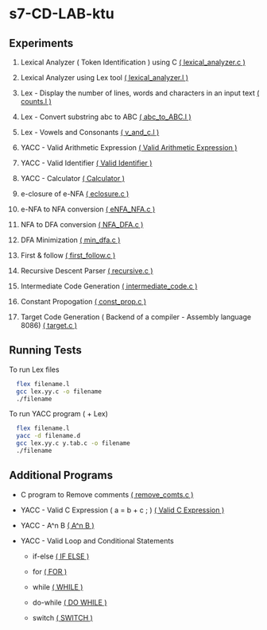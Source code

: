 # s7-CD-LAB-ktu


## Experiments

1.  Lexical Analyzer ( Token Identification ) using C [( lexical_analyzer.c )](https://github.com/JISHNU-2002/s7-CD-LAB-ktu/blob/main/01%20Lexical%20Analyzer%20(%20C%20)/1%20Identify%20Tokens%20(%20Lex%20-%20C%20)%20/lexical_analyzer.c)


2.  Lexical Analyzer using Lex tool      [( lexical_analyzer.l )](https://github.com/JISHNU-2002/s7-CD-LAB-ktu/blob/main/02%20LEX/1%20Lexical%20Analyzer%20(%20Lex%20)/lexical_analyzer.l)

3.  Lex - Display the number of lines, words and characters in an input text [( counts.l )](https://github.com/JISHNU-2002/s7-CD-LAB-ktu/blob/main/02%20LEX/2%20Counts/counts.l)

4.  Lex - Convert substring abc to ABC [( abc_to_ABC.l )](https://github.com/JISHNU-2002/s7-CD-LAB-ktu/blob/main/02%20LEX/3%20Substring%20(%20abc%20)/abc_to_ABC.l)

5.  Lex - Vowels and Consonants [( v_and_c.l )](https://github.com/JISHNU-2002/s7-CD-LAB-ktu/blob/main/02%20LEX/4%20Vowels%20%26%20Consonants/v_and_c.l)

6.  YACC - Valid Arithmetic Expression [( Valid Arithmetic Expression )](https://github.com/JISHNU-2002/s7-CD-LAB-ktu/tree/main/03%20YACC/1%20Valid%20or%20Invalid/01%20Valid%20Arithmetic%20Expression)

7.  YACC - Valid Identifier [( Valid Identifier )](https://github.com/JISHNU-2002/s7-CD-LAB-ktu/tree/main/03%20YACC/1%20Valid%20or%20Invalid/02%20Valid%20Identifier)

8.  YACC - Calculator [( Calculator )](https://github.com/JISHNU-2002/s7-CD-LAB-ktu/tree/main/03%20YACC/2%20Calculator)

9.  e-closure of e-NFA [( eclosure.c )](https://github.com/JISHNU-2002/s7-CD-LAB-ktu/blob/main/04%20%CE%B5closure%20%20of%20%CE%B5NFA/eclosure.c)

10. e-NFA to NFA conversion [( eNFA_NFA.c )](https://github.com/JISHNU-2002/s7-CD-LAB-ktu/blob/main/05%20%CE%B5NFA%20to%20NFA/eNFA_NFA.c)

11. NFA to DFA conversion [( NFA_DFA.c )](https://github.com/JISHNU-2002/s7-CD-LAB-ktu/blob/main/06%20NFA%20to%20DFA/NFA_DFA.c)

12. DFA Minimization [( min_dfa.c )](https://github.com/JISHNU-2002/s7-CD-LAB-ktu/blob/main/07%20DFA%20Minimization/min_dfa.c)

13. First & follow [( first_follow.c )](https://github.com/JISHNU-2002/s7-CD-LAB-ktu/blob/main/08%20First%20%26%20Follow/first_follow.c)

14. Recursive Descent Parser [( recursive.c )](https://github.com/JISHNU-2002/s7-CD-LAB-ktu/blob/main/09%20Recursive%20Descent%20Parser%20(%20Top%20Down%20)/recursive.c)

15. Intermediate Code Generation [( intermediate_code.c )](https://github.com/JISHNU-2002/s7-CD-LAB-ktu/blob/main/10%20Intermediate%20Code%20Generation/intermediate_code.c)

16. Constant Propogation [( const_prop.c )](https://github.com/JISHNU-2002/s7-CD-LAB-ktu/blob/main/11%20Constant%20Propogation%20(%20Code%20Optimization%20)/const_prop.c)

17. Target Code Generation ( Backend of a compiler - Assembly language 8086) [( target.c )](https://github.com/JISHNU-2002/s7-CD-LAB-ktu/blob/main/12%20Target%20Code%20Generation%20(%20Backend%208086%20)/target.c)


## Running Tests

To run Lex files

```bash
  flex filename.l
  gcc lex.yy.c -o filename
  ./filename
```

To run YACC program ( + Lex)

```bash
  flex filename.l
  yacc -d filename.d
  gcc lex.yy.c y.tab.c -o filename
  ./filename
```

## Additional Programs

- C program to Remove comments [( remove_comts.c )](https://github.com/JISHNU-2002/s7-CD-LAB-ktu/blob/main/01%20Lexical%20Analyzer%20(%20C%20)/2%20Remove%20Comments/remove_comts.c)

- YACC - Valid C Expression ( a = b + c ; ) [( Valid C Expression )](https://github.com/JISHNU-2002/s7-CD-LAB-ktu/tree/main/03%20YACC/1%20Valid%20or%20Invalid/03%20Valid%20Expression%20(%20C%20))

- YACC - A^n B [( A^n B )](https://github.com/JISHNU-2002/s7-CD-LAB-ktu/tree/main/03%20YACC/1%20Valid%20or%20Invalid/04%20A%5En%20B)

- YACC - Valid Loop and Conditional Statements 
    - if-else [( IF ELSE )](https://github.com/JISHNU-2002/s7-CD-LAB-ktu/tree/main/03%20YACC/1%20Valid%20or%20Invalid/05%20IF%20ELSE)

    - for [( FOR )](https://github.com/JISHNU-2002/s7-CD-LAB-ktu/tree/main/03%20YACC/1%20Valid%20or%20Invalid/06%20FOR)

    - while [( WHILE )](https://github.com/JISHNU-2002/s7-CD-LAB-ktu/tree/main/03%20YACC/1%20Valid%20or%20Invalid/07%20WHILE)

    - do-while [( DO WHILE )](https://github.com/JISHNU-2002/s7-CD-LAB-ktu/tree/main/03%20YACC/1%20Valid%20or%20Invalid/08%20DO%20WHILE)

    - switch [( SWITCH )](https://github.com/JISHNU-2002/s7-CD-LAB-ktu/tree/main/03%20YACC/1%20Valid%20or%20Invalid/09%20SWITCH)


